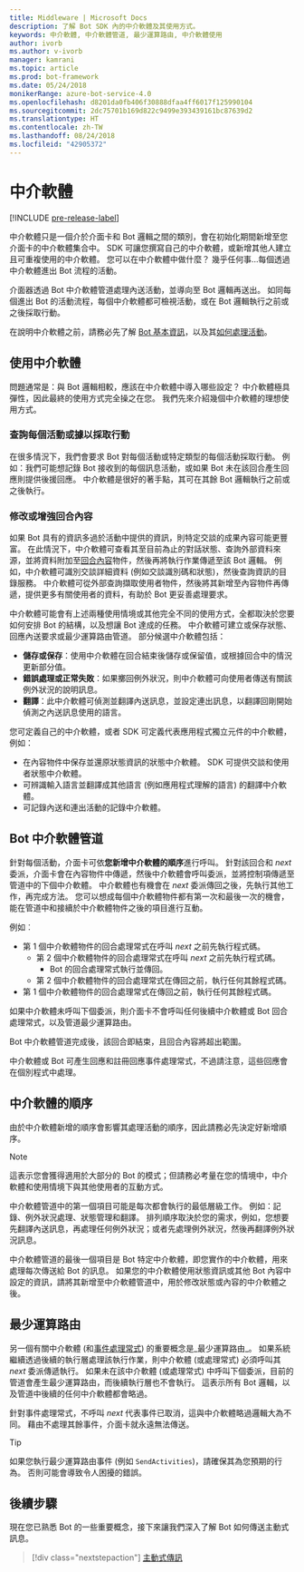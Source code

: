 ```yaml
---
title: Middleware | Microsoft Docs
description: 了解 Bot SDK 內的中介軟體及其使用方式。
keywords: 中介軟體, 中介軟體管道, 最少運算路由, 中介軟體使用
author: ivorb
ms.author: v-ivorb
manager: kamrani
ms.topic: article
ms.prod: bot-framework
ms.date: 05/24/2018
monikerRange: azure-bot-service-4.0
ms.openlocfilehash: d8201da0fb406f30888dfaa4ff6017f125990104
ms.sourcegitcommit: 2dc75701b169d822c9499e393439161bc87639d2
ms.translationtype: HT
ms.contentlocale: zh-TW
ms.lasthandoff: 08/24/2018
ms.locfileid: "42905372"
---
```

# <a name="middleware"></a>中介軟體

[!INCLUDE [pre-release-label](../includes/pre-release-label.md)]

中介軟體只是一個介於介面卡和 Bot 邏輯之間的類別，會在初始化期間新增至您介面卡的中介軟體集合中。 SDK 可讓您撰寫自己的中介軟體，或新增其他人建立且可重複使用的中介軟體。 您可以在中介軟體中做什麼？ 幾乎任何事...每個透過中介軟體進出 Bot 流程的活動。

介面器透過 Bot 中介軟體管道處理內送活動，並導向至 Bot 邏輯再送出。 如同每個進出 Bot 的活動流程，每個中介軟體都可檢視活動，或在 Bot 邏輯執行之前或之後採取行動。

在說明中介軟體之前，請務必先了解 [Bot 基本資訊](~/v4sdk/bot-builder-basics.md)，以及其[如何處理活動](~/v4sdk/bot-builder-concept-activity-processing.md)。

## <a name="uses-for-middleware"></a>使用中介軟體

問題通常是：與 Bot 邏輯相較，應該在中介軟體中導入哪些設定？ 中介軟體極具彈性，因此最終的使用方式完全操之在您。 我們先來介紹幾個中介軟體的理想使用方式。

### <a name="looking-at-or-acting-on-every-activity"></a>查詢每個活動或據以採取行動

在很多情況下，我們會要求 Bot 對每個活動或特定類型的每個活動採取行動。 例如：我們可能想記錄 Bot 接收到的每個訊息活動，或如果 Bot 未在該回合產生回應則提供後援回應。 中介軟體是很好的著手點，其可在其餘 Bot 邏輯執行之前或之後執行。

### <a name="modifying-or-enhancing-the-turn-context"></a>修改或增強回合內容

如果 Bot 具有的資訊多過於活動中提供的資訊，則特定交談的成果內容可能更豐富。 在此情況下，中介軟體可查看其至目前為止的對話狀態、查詢外部資料來源，並將資料附加至[回合內容](bot-builder-concept-activity-processing.md#turn-context)物件，然後再將執行作業傳遞至該 Bot 邏輯。
例如，中介軟體可識別交談詳細資料 (例如交談識別碼和狀態)，然後查詢資訊的目錄服務。 中介軟體可從外部查詢擷取使用者物件，然後將其新增至內容物件再傳遞，提供更多有關使用者的資料，有助於 Bot 更妥善處理要求。

中介軟體可能會有上述兩種使用情境或其他完全不同的使用方式，全都取決於您要如何安排 Bot 的結構，以及想讓 Bot 達成的任務。
中介軟體可建立或保存狀態、回應內送要求或最少運算路由管道。
部分候選中介軟體包括：

- **儲存或保存**：使用中介軟體在回合結束後儲存或保留值，或根據回合中的情況更新部分值。
- **錯誤處理或正常失敗**：如果擲回例外狀況，則中介軟體可向使用者傳送有關該例外狀況的說明訊息。
- **翻譯**：此中介軟體可偵測並翻譯內送訊息，並設定連出訊息，以翻譯回剛開始偵測之內送訊息使用的語言。

您可定義自己的中介軟體，或者 SDK 可定義代表應用程式獨立元件的中介軟體，例如：

- 在內容物件中保存並還原狀態資訊的狀態中介軟體。 SDK 可提供交談和使用者狀態中介軟體。
- 可辨識輸入語言並翻譯成其他語言 (例如應用程式理解的語言) 的翻譯中介軟體。
- 可記錄內送和連出活動的記錄中介軟體。

## <a name="the-bot-middleware-pipeline"></a>Bot 中介軟體管道

針對每個活動，介面卡可依**您新增中介軟體的順序**進行呼叫。 針對該回合和 _next_ 委派，介面卡會在內容物件中傳遞，然後中介軟體會呼叫委派，並將控制項傳遞至管道中的下個中介軟體。 中介軟體也有機會在 _next_ 委派傳回之後，先執行其他工作，再完成方法。 您可以想成每個中介軟體物件都有第一次和最後一次的機會，能在管道中和接續於中介軟體物件之後的項目進行互動。

例如︰

- 第 1 個中介軟體物件的回合處理常式在呼叫 _next_ 之前先執行程式碼。
  - 第 2 個中介軟體物件的回合處理常式在呼叫 _next_ 之前先執行程式碼。
    - Bot 的回合處理常式執行並傳回。
  - 第 2 個中介軟體物件的回合處理常式在傳回之前，執行任何其餘程式碼。
- 第 1 個中介軟體物件的回合處理常式在傳回之前，執行任何其餘程式碼。

如果中介軟體未呼叫下個委派，則介面卡不會呼叫任何後續中介軟體或 Bot 回合處理常式，以及管道最少運算路由。

Bot 中介軟體管道完成後，該回合即結束，且回合內容將超出範圍。

中介軟體或 Bot 可產生回應和註冊回應事件處理常式，不過請注意，這些回應會在個別程式中處理。

## <a name="order-of-middleware"></a>中介軟體的順序

由於中介軟體新增的順序會影響其處理活動的順序，因此請務必先決定好新增順序。

> [!NOTE]
> 這表示您會獲得適用於大部分的 Bot 的模式；但請務必考量在您的情境中，中介軟體和使用情境下與其他使用者的互動方式。

中介軟體管道中的第一個項目可能是每次都會執行的最低層級工作。 例如：記錄、例外狀況處理、狀態管理和翻譯。 排列順序取決於您的需求，例如，您想要先翻譯內送訊息，再處理任何例外狀況；或者先處理例外狀況，然後再翻譯例外狀況訊息。

中介軟體管道的最後一個項目是 Bot 特定中介軟體，即您實作的中介軟體，用來處理每次傳送給 Bot 的訊息。 如果您的中介軟體使用狀態資訊或其他 Bot 內容中設定的資訊，請將其新增至中介軟體管道中，用於修改狀態或內容的中介軟體之後。

## <a name="short-circuiting"></a>最少運算路由

另一個有關中介軟體 (和[事件處理常式](~/v4sdk/bot-builder-concept-activity-processing.md#response-event-handlers)) 的重要概念是_最少運算路由_。 如果系統繼續透過後續的執行層處理該執行作業，則中介軟體 (或處理常式) 必須呼叫其 _next_ 委派傳遞執行。  如果未在該中介軟體 (或處理常式) 中呼叫下個委派，目前的管道會產生最少運算路由，而後續執行層也不會執行。 這表示所有 Bot 邏輯，以及管道中後續的任何中介軟體都會略過。

針對事件處理常式，不呼叫 _next_ 代表事件已取消，這與中介軟體略過邏輯大為不同。 藉由不處理其餘事件，介面卡就永遠無法傳送。

> [!TIP]
> 如果您執行最少運算路由事件 (例如 `SendActivities`)，請確保其為您預期的行為。 否則可能會導致令人困擾的錯誤。

## <a name="next-steps"></a>後續步驟

現在您已熟悉 Bot 的一些重要概念，接下來讓我們深入了解 Bot 如何傳送主動式訊息。

> [!div class="nextstepaction"]
> [主動式傳訊](~/v4sdk/bot-builder-proactive-messages.md)
